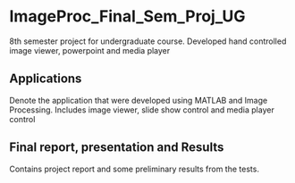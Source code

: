 # ImageProc_Final_Sem_Proj_UG
8th semester project for undergraduate course. Developed hand controlled image viewer, powerpoint and media player

## Applications
Denote the application that were developed using MATLAB and Image Processing. Includes image viewer, slide show control
and media player control

## Final report, presentation and Results
Contains project report and some preliminary results from the tests.